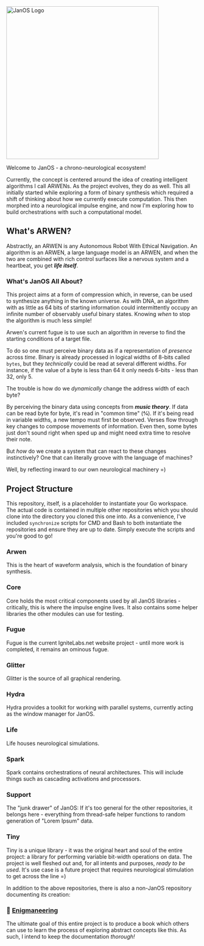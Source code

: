 <picture>
    <source media="(prefers-color-scheme: light)" srcset="https://ignite-laboratories.github.io/assets/Logo%20-%20JanOS%20-%20Light.png">
    <source media="(prefers-color-scheme: dark)" srcset="https://ignite-laboratories.github.io/assets/Logo%20-%20JanOS%20-%20Dark.png">
    <img alt="JanOS Logo" src="https://ignite-laboratories.github.io/assets/Logo%20-%20JanOS%20-%20Light.png" width="400" >
</picture>

Welcome to JanOS - a chrono-neurological ecosystem!

Currently, the concept is centered around the idea of creating intelligent algorithms I call ARWENs.  As the project
evolves, they do as well.  This all initially started while exploring a form of binary synthesis which required a shift 
of thinking about how we currently execute computation.  This then morphed into a neurological impulse engine, and now 
I'm exploring how to build orchestrations with such a computational model.

## What's ARWEN?

Abstractly, an ARWEN is any Autonomous Robot With Ethical Navigation.  An algorithm is an ARWEN, a large language model
is an ARWEN, and when the two are combined with rich control surfaces like a nervous system and a heartbeat, you get
_**life itself**_.

### What's JanOS All About?

This project aims at a form of compression which, in reverse, can be used to synthesize anything in the known
universe.  As with DNA, an algorithm with as little as 64 bits of starting information could intermittently occupy
an infinite number of observably useful binary states.  Knowing _when_ to stop the algorithm is much less simple!

Arwen's current fugue is to use such an algorithm in reverse to find the starting conditions of a target file.

To do so one must perceive binary data as if a representation of _presence_ across _time_.  Binary is already processed
in logical widths of 8-bits called `bytes`, but they _technically_ could be read at several different widths.  For
instance, if the value of a byte is less than 64 it only needs 6-bits - less than 32, only 5.

The trouble is how do we _dynamically_ change the address width of each byte?

By perceiving the binary data using concepts from _**music theory**_.  If data can be read byte for byte, it's read in 
"common time" (4⁄4). If it's being read in variable widths, a new tempo must first be observed. Verses flow through 
key changes to compose movements of information.  Even then, some bytes just don't sound right when sped up and might
need extra time to resolve their note.

But _how_ do we create a system that can react to these changes instinctively?  One that can literally groove with
the language of machines?  

Well, by reflecting inward to our own neurological machinery =)

## Project Structure

This repository, itself, is a placeholder to instantiate your Go workspace.  The actual code is contained in multiple
other repositories which you should clone into the directory you cloned this one into.  As a convenience, I've included
`synchronize` scripts for CMD and Bash to both instantiate the repositories and ensure they are up to date.  Simply
execute the scripts and you're good to go!

### Arwen
This is the heart of waveform analysis, which is the foundation of binary synthesis.

### Core
Core holds the most critical components used by all JanOS libraries - critically, this is where the impulse engine lives.
It also contains some helper libraries the other modules can use for testing.

### Fugue
Fugue is the current IgniteLabs.net website project - until more work is completed, it remains an ominous fugue.

### Glitter
Glitter is the source of all graphical rendering.

### Hydra
Hydra provides a toolkit for working with parallel systems, currently acting as the window manager for JanOS.

### Life
Life houses neurological simulations.

### Spark
Spark contains orchestrations of neural architectures.  This will include things such as cascading activations
and processors.

### Support
The "junk drawer" of JanOS:  If it's too general for the other repositories, it belongs here - everything from 
thread-safe helper functions to random generation of "Lorem Ipsum" data.

### Tiny
Tiny is a unique library - it was the original heart and soul of the entire project: a library for performing variable 
bit-width operations on data.  The project is well fleshed out and, for all intents and purposes, _ready to be used_.
It's use case is a future project that requires neurological stimulation to get across the line =)

In addition to the above repositories, there is also a non-JanOS repository documenting its creation:
### 🔗 [Enigmaneering](https://github.com/ignite-Laboratories/enigmaneering) 
The ultimate goal of this entire project is to produce a book which others can use to learn the process of exploring
abstract concepts like this.  As such, I intend to keep the documentation _thorough!_
